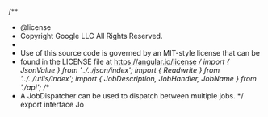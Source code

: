 /**
 * @license
 * Copyright Google LLC All Rights Reserved.
 *
 * Use of this source code is governed by an MIT-style license that can be
 * found in the LICENSE file at https://angular.io/license
 */
import { JsonValue } from '../../json/index';
import { Readwrite } from '../../utils/index';
import { JobDescription, JobHandler, JobName } from './api';
/**
 * A JobDispatcher can be used to dispatch between multiple jobs.
 */
export interface Jo